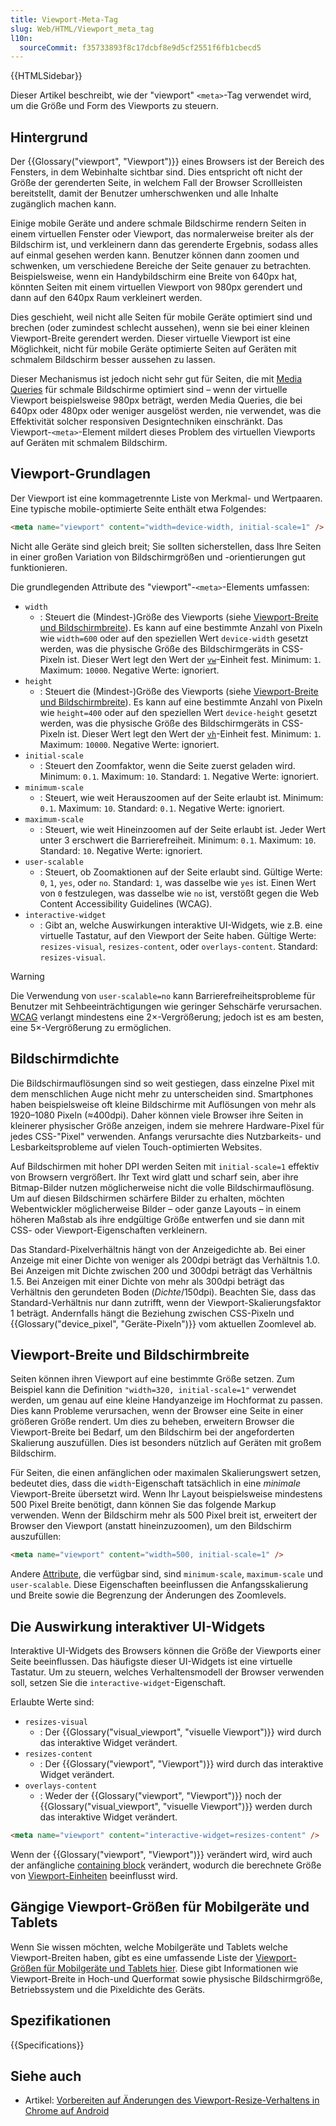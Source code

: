 ```yaml
---
title: Viewport-Meta-Tag
slug: Web/HTML/Viewport_meta_tag
l10n:
  sourceCommit: f35733893f8c17dcbf8e9d5cf2551f6fb1cbecd5
---
```


{{HTMLSidebar}}

Dieser Artikel beschreibt, wie der "viewport" `<meta>`-Tag verwendet wird, um die Größe und Form des Viewports zu steuern.

## Hintergrund

Der {{Glossary("viewport", "Viewport")}} eines Browsers ist der Bereich des Fensters, in dem Webinhalte sichtbar sind. Dies entspricht oft nicht der Größe der gerenderten Seite, in welchem Fall der Browser Scrollleisten bereitstellt, damit der Benutzer umherschwenken und alle Inhalte zugänglich machen kann.

Einige mobile Geräte und andere schmale Bildschirme rendern Seiten in einem virtuellen Fenster oder Viewport, das normalerweise breiter als der Bildschirm ist, und verkleinern dann das gerenderte Ergebnis, sodass alles auf einmal gesehen werden kann. Benutzer können dann zoomen und schwenken, um verschiedene Bereiche der Seite genauer zu betrachten. Beispielsweise, wenn ein Handybildschirm eine Breite von 640px hat, könnten Seiten mit einem virtuellen Viewport von 980px gerendert und dann auf den 640px Raum verkleinert werden.

Dies geschieht, weil nicht alle Seiten für mobile Geräte optimiert sind und brechen (oder zumindest schlecht aussehen), wenn sie bei einer kleinen Viewport-Breite gerendert werden. Dieser virtuelle Viewport ist eine Möglichkeit, nicht für mobile Geräte optimierte Seiten auf Geräten mit schmalem Bildschirm besser aussehen zu lassen.

Dieser Mechanismus ist jedoch nicht sehr gut für Seiten, die mit [Media Queries](/de/docs/Web/CSS/CSS_media_queries) für schmale Bildschirme optimiert sind – wenn der virtuelle Viewport beispielsweise 980px beträgt, werden Media Queries, die bei 640px oder 480px oder weniger ausgelöst werden, nie verwendet, was die Effektivität solcher responsiven Designtechniken einschränkt. Das Viewport-`<meta>`-Element mildert dieses Problem des virtuellen Viewports auf Geräten mit schmalem Bildschirm.

## Viewport-Grundlagen

Der Viewport ist eine kommagetrennte Liste von Merkmal- und Wertpaaren. Eine typische mobile-optimierte Seite enthält etwa Folgendes:

```html
<meta name="viewport" content="width=device-width, initial-scale=1" />
```

Nicht alle Geräte sind gleich breit; Sie sollten sicherstellen, dass Ihre Seiten in einer großen Variation von Bildschirmgrößen und -orientierungen gut funktionieren.

Die grundlegenden Attribute des "viewport"-`<meta>`-Elements umfassen:

- `width`
  - : Steuert die (Mindest-)Größe des Viewports (siehe [Viewport-Breite und Bildschirmbreite](#viewport-breite_und_bildschirmbreite)). Es kann auf eine bestimmte Anzahl von Pixeln wie `width=600` oder auf den speziellen Wert `device-width` gesetzt werden, was die physische Größe des Bildschirmgeräts in CSS-Pixeln ist. Dieser Wert legt den Wert der [`vw`](/de/docs/Web/CSS/length#relative_length_units_based_on_viewport)-Einheit fest. Minimum: `1`. Maximum: `10000`. Negative Werte: ignoriert.
- `height`
  - : Steuert die (Mindest-)Größe des Viewports (siehe [Viewport-Breite und Bildschirmbreite](#viewport-breite_und_bildschirmbreite)). Es kann auf eine bestimmte Anzahl von Pixeln wie `height=400` oder auf den speziellen Wert `device-height` gesetzt werden, was die physische Größe des Bildschirmgeräts in CSS-Pixeln ist. Dieser Wert legt den Wert der [`vh`](/de/docs/Web/CSS/length#relative_length_units_based_on_viewport)-Einheit fest. Minimum: `1`. Maximum: `10000`. Negative Werte: ignoriert.
- `initial-scale`
  - : Steuert den Zoomfaktor, wenn die Seite zuerst geladen wird. Minimum: `0.1`. Maximum: `10`. Standard: `1`. Negative Werte: ignoriert.
- `minimum-scale`
  - : Steuert, wie weit Herauszoomen auf der Seite erlaubt ist. Minimum: `0.1`. Maximum: `10`. Standard: `0.1`. Negative Werte: ignoriert.
- `maximum-scale`
  - : Steuert, wie weit Hineinzoomen auf der Seite erlaubt ist. Jeder Wert unter 3 erschwert die Barrierefreiheit. Minimum: `0.1`. Maximum: `10`. Standard: `10`. Negative Werte: ignoriert.
- `user-scalable`
  - : Steuert, ob Zoomaktionen auf der Seite erlaubt sind. Gültige Werte: `0`, `1`, `yes`, oder `no`. Standard: `1`, was dasselbe wie `yes` ist. Einen Wert von `0` festzulegen, was dasselbe wie `no` ist, verstößt gegen die Web Content Accessibility Guidelines (WCAG).
- `interactive-widget`
  - : Gibt an, welche Auswirkungen interaktive UI-Widgets, wie z.B. eine virtuelle Tastatur, auf den Viewport der Seite haben. Gültige Werte: `resizes-visual`, `resizes-content`, oder `overlays-content`. Standard: `resizes-visual`.

> [!WARNING]
> Die Verwendung von `user-scalable=no` kann Barrierefreiheitsprobleme für Benutzer mit Sehbeeinträchtigungen wie geringer Sehschärfe verursachen. [WCAG](/de/docs/Web/Accessibility/Understanding_WCAG/Perceivable#guideline_1.4_make_it_easier_for_users_to_see_and_hear_content_including_separating_foreground_from_background) verlangt mindestens eine 2×-Vergrößerung; jedoch ist es am besten, eine 5×-Vergrößerung zu ermöglichen.

## Bildschirmdichte

Die Bildschirmauflösungen sind so weit gestiegen, dass einzelne Pixel mit dem menschlichen Auge nicht mehr zu unterscheiden sind. Smartphones haben beispielsweise oft kleine Bildschirme mit Auflösungen von mehr als 1920–1080 Pixeln (≈400dpi). Daher können viele Browser ihre Seiten in kleinerer physischer Größe anzeigen, indem sie mehrere Hardware-Pixel für jedes CSS-"Pixel" verwenden. Anfangs verursachte dies Nutzbarkeits- und Lesbarkeitsprobleme auf vielen Touch-optimierten Websites.

Auf Bildschirmen mit hoher DPI werden Seiten mit `initial-scale=1` effektiv von Browsern vergrößert. Ihr Text wird glatt und scharf sein, aber ihre Bitmap-Bilder nutzen möglicherweise nicht die volle Bildschirmauflösung. Um auf diesen Bildschirmen schärfere Bilder zu erhalten, möchten Webentwickler möglicherweise Bilder – oder ganze Layouts – in einem höheren Maßstab als ihre endgültige Größe entwerfen und sie dann mit CSS- oder Viewport-Eigenschaften verkleinern.

Das Standard-Pixelverhältnis hängt von der Anzeigedichte ab. Bei einer Anzeige mit einer Dichte von weniger als 200dpi beträgt das Verhältnis 1.0. Bei Anzeigen mit Dichte zwischen 200 und 300dpi beträgt das Verhältnis 1.5. Bei Anzeigen mit einer Dichte von mehr als 300dpi beträgt das Verhältnis den gerundeten Boden (_Dichte_/150dpi). Beachten Sie, dass das Standard-Verhältnis nur dann zutrifft, wenn der Viewport-Skalierungsfaktor 1 beträgt. Andernfalls hängt die Beziehung zwischen CSS-Pixeln und {{Glossary("device_pixel", "Geräte-Pixeln")}} vom aktuellen Zoomlevel ab.

## Viewport-Breite und Bildschirmbreite

Seiten können ihren Viewport auf eine bestimmte Größe setzen. Zum Beispiel kann die Definition `"width=320, initial-scale=1"` verwendet werden, um genau auf eine kleine Handyanzeige im Hochformat zu passen. Dies kann Probleme verursachen, wenn der Browser eine Seite in einer größeren Größe rendert. Um dies zu beheben, erweitern Browser die Viewport-Breite bei Bedarf, um den Bildschirm bei der angeforderten Skalierung auszufüllen. Dies ist besonders nützlich auf Geräten mit großem Bildschirm.

Für Seiten, die einen anfänglichen oder maximalen Skalierungswert setzen, bedeutet dies, dass die `width`-Eigenschaft tatsächlich in eine _minimale_ Viewport-Breite übersetzt wird. Wenn Ihr Layout beispielsweise mindestens 500 Pixel Breite benötigt, dann können Sie das folgende Markup verwenden. Wenn der Bildschirm mehr als 500 Pixel breit ist, erweitert der Browser den Viewport (anstatt hineinzuzoomen), um den Bildschirm auszufüllen:

```html
<meta name="viewport" content="width=500, initial-scale=1" />
```

Andere [Attribute](/de/docs/Web/HTML/Element/meta#attributes), die verfügbar sind, sind `minimum-scale`, `maximum-scale` und `user-scalable`. Diese Eigenschaften beeinflussen die Anfangsskalierung und Breite sowie die Begrenzung der Änderungen des Zoomlevels.

## Die Auswirkung interaktiver UI-Widgets

Interaktive UI-Widgets des Browsers können die Größe der Viewports einer Seite beeinflussen. Das häufigste dieser UI-Widgets ist eine virtuelle Tastatur. Um zu steuern, welches Verhaltensmodell der Browser verwenden soll, setzen Sie die `interactive-widget`-Eigenschaft.

Erlaubte Werte sind:

- `resizes-visual`
  - : Der {{Glossary("visual_viewport", "visuelle Viewport")}} wird durch das interaktive Widget verändert.
- `resizes-content`
  - : Der {{Glossary("viewport", "Viewport")}} wird durch das interaktive Widget verändert.
- `overlays-content`
  - : Weder der {{Glossary("viewport", "Viewport")}} noch der {{Glossary("visual_viewport", "visuelle Viewport")}} werden durch das interaktive Widget verändert.

```html
<meta name="viewport" content="interactive-widget=resizes-content" />
```

Wenn der {{Glossary("viewport", "Viewport")}} verändert wird, wird auch der anfängliche [containing block](/de/docs/Web/CSS/CSS_display/Containing_block) verändert, wodurch die berechnete Größe von [Viewport-Einheiten](/de/docs/Web/CSS/length#relative_length_units_based_on_viewport) beeinflusst wird.

## Gängige Viewport-Größen für Mobilgeräte und Tablets

Wenn Sie wissen möchten, welche Mobilgeräte und Tablets welche Viewport-Breiten haben, gibt es eine umfassende Liste der [Viewport-Größen für Mobilgeräte und Tablets hier](https://experienceleague.adobe.com/en/docs/target/using/experiences/vec/mobile-viewports). Diese gibt Informationen wie Viewport-Breite in Hoch-und Querformat sowie physische Bildschirmgröße, Betriebssystem und die Pixeldichte des Geräts.

## Spezifikationen

{{Specifications}}

## Siehe auch

- Artikel: [Vorbereiten auf Änderungen des Viewport-Resize-Verhaltens in Chrome auf Android](https://developer.chrome.com/blog/viewport-resize-behavior/)
